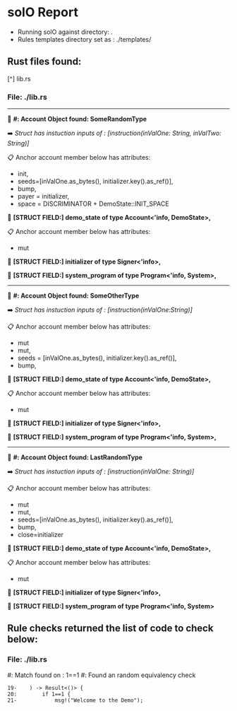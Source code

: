 # solO Report
- Running solO against directory: .
- Rules templates directory set as : ./templates/
## Rust files found:
   [^] lib.rs
### File: ./lib.rs
 ---
:large_blue_diamond: **#: Account Object found: SomeRandomType**

:arrow_right:  *Struct has instuction inputs of : [instruction(inValOne: String, inValTwo: String)]* 

:clipboard: Anchor account member below has attributes: 
- init,
- seeds=[inValOne.as_bytes(), initializer.key().as_ref()],
- bump,
- payer = initializer,
- space = DISCRIMINATOR + DemoState::INIT_SPACE

:red_circle: **[STRUCT FIELD:] demo_state of type Account<'info, DemoState>,**

:clipboard: Anchor account member below has attributes: 
- mut

:red_circle: **[STRUCT FIELD:] initializer of type Signer<'info>,**

:red_circle: **[STRUCT FIELD:] system_program of type Program<'info, System>,**

---
:large_blue_diamond: **#: Account Object found: SomeOtherType**

:arrow_right:  *Struct has instuction inputs of : [instruction(inValOne:String)]* 

:clipboard: Anchor account member below has attributes: 
- mut
- mut,
- seeds = [inValOne.as_bytes(), initializer.key().as_ref()],
- bump,

:red_circle: **[STRUCT FIELD:] demo_state of type Account<'info, DemoState>,**

:clipboard: Anchor account member below has attributes: 
- mut

:red_circle: **[STRUCT FIELD:] initializer of type Signer<'info>,**

:red_circle: **[STRUCT FIELD:] system_program of type Program<'info, System>,**

---
:large_blue_diamond: **#: Account Object found: LastRandomType**

:arrow_right:  *Struct has instuction inputs of : [instruction(inValOne: String)]* 

:clipboard: Anchor account member below has attributes: 
- mut
- mut,
- seeds=[inValOne.as_bytes(), initializer.key().as_ref()],
- bump,
- close=initializer

:red_circle: **[STRUCT FIELD:] demo_state of type Account<'info, DemoState>,**

:clipboard: Anchor account member below has attributes: 
- mut

:red_circle: **[STRUCT FIELD:] initializer of type Signer<'info>,**

:red_circle: **[STRUCT FIELD:] system_program of type Program<'info, System>**

## Rule checks returned the list of code to check below:
### File: ./lib.rs
   #: Match found on : 1==1
   #: Found an random equivalency check

```
19-    ) -> Result<()> {
20:        if 1==1 {
21-            msg!("Welcome to the Demo");

```
